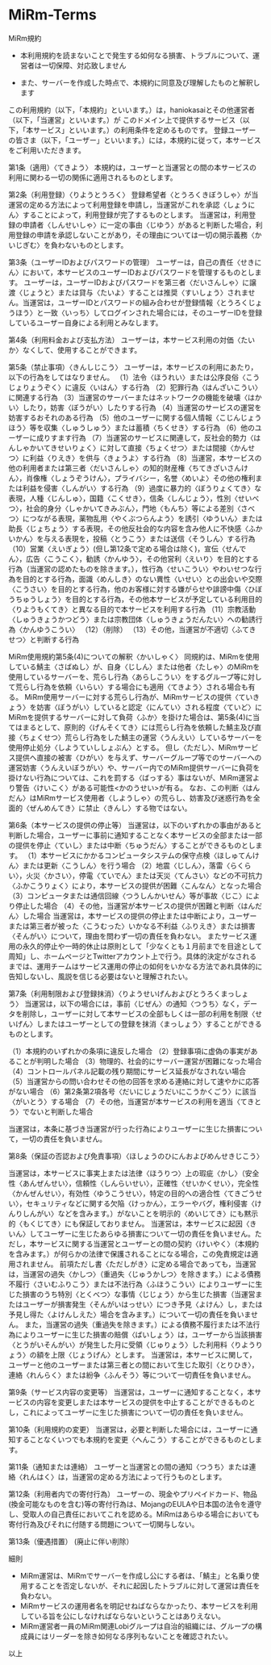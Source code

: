 # MiRm-Terms
MiRm規約

* 本利用規約を読まないことで発生する如何なる損害、トラブルについて、運営者は一切保障、対応致しません

* また、サーバーを作成した時点で、本規約に同意及び理解したものと解釈します

この利用規約（以下，「本規約」といいます。）は，haniokasaiとその他運営者（以下，「当運営」といいます。）が
このドメイン上で提供するサービス（以下，「本サービス」といいます。）の利用条件を定めるものです。
登録ユーザーの皆さま（以下，「ユーザー」といいます。）には，本規約に従って，本サービスをご利用いただきます。

第1条（適用）〈てきよう〉
本規約は，ユーザーと当運営との間の本サービスの利用に関わる一切の関係に適用されるものとします。

第2条（利用登録）〈りようとうろく〉
登録希望者〈とうろくきぼうしゃ〉が当運営の定める方法によって利用登録を申請し，当運営がこれを承認〈しょうにん〉することによって，利用登録が完了するものとします。
当運営は，利用登録の申請者〈しんせいしゃ〉に一定の事由〈じゆう〉があると判断した場合，利用登録の申請を承認しないことがあり，その理由については一切の開示義務〈かいじぎむ〉を負わないものとします。

第3条（ユーザーIDおよびパスワードの管理）
ユーザーは，自己の責任〈せきにん〉において，本サービスのユーザーIDおよびパスワードを管理するものとします。
ユーザーは，ユーザーIDおよびパスワードを第三者〈だいさんしゃ〉に譲渡〈じょうと〉または貸与〈たいよ〉することは推奨〈すいしょう〉されません。当運営は，ユーザーIDとパスワードの組み合わせが登録情報〈とうろくじょうほう〉と一致〈いっち〉してログインされた場合には，そのユーザーIDを登録しているユーザー自身による利用とみなします。

第4条（利用料金および支払方法）
ユーザーは，本サービス利用の対価〈たいか〉なくして、使用することができます。

第5条（禁止事項）〈きんしじこう〉
ユーザーは，本サービスの利用にあたり，以下の行為をしてはなりません。
（1）法令〈ほうれい〉または公序良俗〈こうじょりょうぞく〉に違反〈いはん〉する行為
（2）犯罪行為〈はんざいこうい〉に関連する行為
（3）当運営のサーバーまたはネットワークの機能を破壊〈はかい〉したり，妨害〈ぼうがい〉したりする行為
（4）当運営のサービスの運営を妨害するおそれのある行為
（5）他のユーザーに関する個人情報〈こじんじょうほう〉等を収集〈しゅうしゅう〉または蓄積〈ちくせき〉する行為
（6）他のユーザーに成りすます行為
（7）当運営のサービスに関連して，反社会的勢力〈はんしゃかいてきせいりょく〉に対して直接〈ちょくせつ〉または間接〈かんせつ〉に利益〈りえき〉を供与〈きょうよ〉する行為
（8）当運営，本サービスの他の利用者または第三者〈だいさんしゃ〉の知的財産権〈ちてきざいさんけん〉，肖像権〈しょうぞうけん〉，プライバシー，名誉〈めいよ〉その他の権利または利益を侵害〈しんがい〉する行為
（9）過度に暴力的〈ぼうりょくてき〉な表現，人種〈じんしゅ〉，国籍〈こくせき〉，信条〈しんじょう〉，性別〈せいべつ〉，社会的身分〈しゃかいてきみぶん〉，門地〈もんち〉等による差別〈さべつ〉につながる表現，薬物乱用〈やくぶつらんよう〉を誘引〈ゆういん〉または助長〈じょちょう〉する表現，その他反社会的な内容を含み他人に不快感〈ふかいかん〉を与える表現を，投稿〈とうこう〉または送信〈そうしん〉する行為
（10）営業〈えいぎょう〉(但し第12条で定める場合は除く)，宣伝〈せんでん〉，広告〈こうこく〉，勧誘〈かんゆう〉，その他営利〈えいり〉を目的とする行為（当運営の認めたものを除きます。），性行為〈せいこうい〉やわいせつな行為を目的とする行為，面識〈めんしき〉のない異性〈いせい〉との出会いや交際〈こうさい〉を目的とする行為，他のお客様に対する嫌がらせや誹謗中傷〈ひぼうちゅうしょう〉を目的とする行為，その他本サービスが予定している利用目的〈りようもくてき〉と異なる目的で本サービスを利用する行為
（11）宗教活動〈しゅうきょうかつどう〉または宗教団体〈しゅうきょうだんたい〉への勧誘行為〈かんゆうこうい〉
（12）（削除）
（13）その他，当運営が不適切〈ふてきせつ〉と判断する行為


MiRm使用規約第5条(4)についての解釈〈かいしゃく〉
同規約は、MiRmを使用している鯖主〈さばぬし〉が、自身〈じしん〉または他者〈たしゃ〉のMiRmを使用しているサーバーを、荒らし行為〈あらしこうい〉をするグループ等に対して荒らし行為を依頼〈いらい〉する場合にも適用〈てきよう〉される場合も有る。
MiRm使用サーバーに対する荒らし行為が、MiRmサービスの提供〈ていきょう〉を妨害〈ぼうがい〉していると認定〈にんてい〉される程度〈ていど〉にMiRmを提供するサーバーに対して負荷〈ふか〉を掛けた場合は、第5条(4)に当てはまるとして、原則的〈げんそくてき〉には荒らし行為を依頼した鯖主及び直接〈ちょくせつ〉荒らし行為をした鯖主の運営〈うんえい〉しているサーバーを使用停止処分〈しようていししょぶん〉とする。
但し〈ただし〉、MiRmサービス提供へ直接の被害〈ひがい〉を与えず、サーバーグループ等でのサーバーへの運営妨害〈うんえいぼうがい〉や、サーバー内でのMiRm提供サーバーに負荷を掛けない行為については、これを罰する〈ばっする〉事はないが、MiRm運営より警告〈けいこく〉がある可能性<かのうせい>が有る。
なお、この判断〈はんだん〉はMiRmサービス使用者〈しようしゃ〉の荒らし、妨害及び迷惑行為を全面的〈ぜんめんてき〉に禁止〈きんし〉する物ではない。


第6条（本サービスの提供の停止等）
当運営は，以下のいずれかの事由があると判断した場合，ユーザーに事前に通知することなく本サービスの全部または一部の提供を停止〈ていし〉または中断〈ちゅうだん〉することができるものとします。
（1）本サービスにかかるコンピュータシステムの保守点検〈ほしゅてんけん〉または更新〈こうしん〉を行う場合
（2）地震〈じしん〉，落雷〈らくらい〉，火災〈かさい〉，停電〈ていでん〉または天災〈てんさい〉などの不可抗力〈ふかこうりょく〉により，本サービスの提供が困難〈こんなん〉となった場合
（3）コンピュータまたは通信回線〈つうしんかいせん〉等が事故〈じこ〉により停止した場合
（4）その他，当運営が本サービスの提供が困難と判断〈はんだん〉した場合
当運営は，本サービスの提供の停止または中断により，ユーザーまたは第三者が被った〈こうむった〉いかなる不利益〈ふりえき〉または損害〈そんがい〉について，理由を問わず一切の責任を負わない。
またサービス運用の永久的停止や一時的休止は原則として「少なくとも１月前までを目途として周知」し、ホームページとTwitterアカウント上で行う。具体的決定がなされるまでは、運用チームはサービス運用の停止の如何をいかなる方法であれ具体的に告知しないし、風説を信じる必要はないと理解されたい。

第7条（利用制限および登録抹消）〈りようせいげんおよびとうろくまっしょう〉
当運営は，以下の場合には，事前〈じぜん〉の通知〈つうち〉なく，データを削除し，ユーザーに対して本サービスの全部もしくは一部の利用を制限〈せいげん〉しまたはユーザーとしての登録を抹消〈まっしょう〉することができるものとします。

（1）本規約のいずれかの条項に違反した場合
（2）登録事項に虚偽の事実があることが判明した場合
（3）物理的、社会的にサーバー運営が困難になった場合
（4）コントロールパネル記載の残り期間にサービス延長がなされない場合
（5）当運営からの問い合わせその他の回答を求める連絡に対して速やかに応答がない場合
（6）第2条第2項各号〈だいにじょうだいにこうかくごう〉に該当〈がいとう〉する場合
（7）その他，当運営が本サービスの利用を適当〈てきとう〉でないと判断した場合

当運営は，本条に基づき当運営が行った行為によりユーザーに生じた損害について，一切の責任を負いません。

第8条（保証の否認および免責事項）〈ほしょうのひにんおよびめんせきじこう〉

当運営は，本サービスに事実上または法律〈ほうりつ〉上の瑕疵〈かし〉（安全性〈あんぜんせい〉，信頼性〈しんらいせい〉，正確性〈せいかくせい〉，完全性〈かんぜんせい〉，有効性〈ゆうこうせい〉，特定の目的への適合性〈てきごうせい〉，セキュリティなどに関する欠陥〈けっかん〉，エラーやバグ，権利侵害〈けんりしんがい〉などを含みます。）がないことを明示的〈めいじてき〉にも黙示的〈もくじてき〉にも保証しておりません。
当運営は，本サービスに起因〈きいん〉してユーザーに生じたあらゆる損害について一切の責任を負いません。ただし，本サービスに関する当運営とユーザーとの間の契約〈けいやく〉（本規約を含みます。）が何らかの法律で保護されることになる場合，この免責規定は適用されません。
前項ただし書〈ただしがき〉に定める場合であっても，当運営は，当運営の過失〈かしつ〉（重過失〈じゅうかしつ〉を除きます。）による債務不履行〈さいむふりこう〉または不法行為〈ふほうこうい〉によりユーザーに生じた損害のうち特別〈とくべつ〉な事情〈じじょう〉から生じた損害（当運営またはユーザーが損害発生〈そんがいはっせい〉につき予見〈よけん〉し，または予見し得た〈よけんしえた〉場合を含みます。）について一切の責任を負いません。
また，当運営の過失（重過失を除きます。）による債務不履行または不法行為によりユーザーに生じた損害の賠償〈ばいしょう〉は，ユーザーから当該損害〈とうがいそんがい〉が発生した月に受領〈じゅりょう〉した利用料〈りようりょう〉の額を上限〈じょうげん〉とします。
当運営は，本サービスに関して，ユーザーと他のユーザーまたは第三者との間において生じた取引〈とりひき〉，連絡〈れんらく〉または紛争〈ふんそう〉等について一切責任を負いません。

第9条（サービス内容の変更等）
当運営は，ユーザーに通知することなく，本サービスの内容を変更しまたは本サービスの提供を中止することができるものとし，これによってユーザーに生じた損害について一切の責任を負いません。

第10条（利用規約の変更）
当運営は，必要と判断した場合には，ユーザーに通知することなくいつでも本規約を変更〈へんこう〉することができるものとします。

第11条（通知または連絡）
ユーザーと当運営との間の通知〈つうち〉または連絡〈れんはく〉は，当運営の定める方法によって行うものとします。

第12条（利用者内での寄付行為）
ユーザーの、現金やプリペイドカード、物品(換金可能なものを含む)等の寄付行為は、MojangのEULAや日本国の法令を遵守し、受取人の自己責任においてこれを認める。MiRmはあらゆる場合においても寄付行為及びそれに付随する問題について一切関与しない。

第13条（優遇措置）
(廃止に伴い削除）



細則

*  MiRm運営は、MiRmでサーバーを作成し公にする者は、「鯖主」と名乗り使用することを否定しないが、それに起因したトラブルに対して運営は責任を負わない。
*  MiRmサービスの運用者名を明記せねばならなかったり、本サービスを利用している旨を公にしなければならないということはありえない。
*  MiRm運営者一員のMiRm関連Lobiグループは自治的組織には、グループの構成員にはリーダーを除き如何なる序列もないことを確認されたい。


以上
